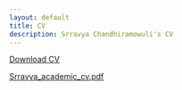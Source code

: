 ```yaml
---
layout: default
title: CV
description: Srravya Chandhiramowuli's CV
---
```


<p><a href="Srravya_academic_cv.pdf">Download CV</a></p>

<object type="application/pdf"
        data="Srravya_academic_cv.pdf"
        width="600"
        height="500"
        >
  <a href="Srravya_academic_cv.pdf">Srravya_academic_cv.pdf</a>
</object>


